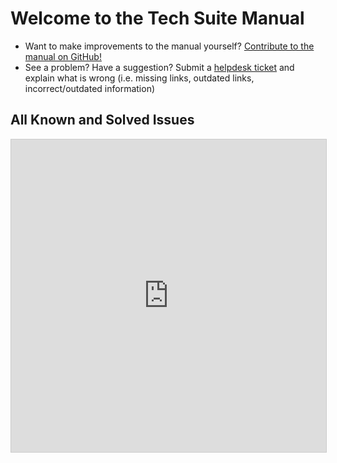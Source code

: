 <!-- Document links. Please put all links here to make broken link checking easier. -->
[av-panels]: /av-panels.md
[clearcom]: /clearcom.md
[control-room]: /control-room.md
[dante]: /dante.md
[edit-rooms]: /edit-rooms.md
[lan]: /lan.md
[machine-room]: /machine-room.md
[mtl]: /mtl.md
[video-switcher]: /video-switcher.md
[workshop]: /workshop.md
[helpdesk]: https://sites.google.com/umich.edu/pat/helpdesk
[training]: https://sites.google.com/umich.edu/pat/training

# Welcome to the Tech Suite Manual

- Want to make improvements to the manual yourself? [Contribute to the manual on GitHub!](https://github.com/smtd-pat/tech-suite-manual)
- See a problem? Have a suggestion? Submit a [helpdesk ticket][helpdesk] and explain what is wrong (i.e. missing links, outdated links, incorrect/outdated information)

## All Known and Solved Issues
<iframe class="airtable-embed" src="https://airtable.com/embed/shr9tdmszWO6ewX2R?backgroundColor=blue&viewControls=on" frameborder="0" onmousewheel="" width="100%" height="500px" style="background: transparent; border: 1px solid #ccc;"></iframe>